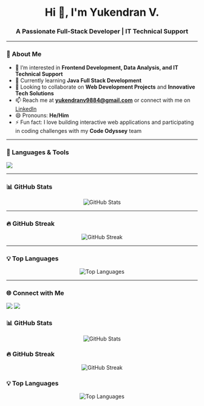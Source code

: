 <h1 align="center">Hi 👋, I'm Yukendran V.</h1>
<h3 align="center">A Passionate Full-Stack Developer | IT Technical Support</h3>

---

### 🌟 About Me
- 👀 I’m interested in **Frontend Development, Data Analysis, and IT Technical Support**  
- 🌱 Currently learning **Java Full Stack Development**  
- 💞️ Looking to collaborate on **Web Development Projects** and **Innovative Tech Solutions**  
- 📫 Reach me at **yukendranv9884@gmail.com** or connect with me on [LinkedIn](https://www.linkedin.com/in/yukendran-v)  
- 😄 Pronouns: **He/Him**  
- ⚡ Fun fact: I love building interactive web applications and participating in coding challenges with my **Code Odyssey** team  

---

### 🚀 Languages & Tools
<p align="left">
  <img src="https://skillicons.dev/icons?i=html,css,js,react,java,python,bootstrap,mysql,git,github,linux" />
</p>

---

### 📊 GitHub Stats
<p align="center">
  <img src="https://github-readme-stats.vercel.app/api?username=yuga-techz&show_icons=true&theme=radical" alt="GitHub Stats" />
</p>

---

### 🔥 GitHub Streak
<p align="center">
  <img src="https://streak-stats.demolab.com?user=yuga-techz&theme=radical" alt="GitHub Streak" />
</p>

---

### 💡 Top Languages
<p align="center">
  <img src="https://github-readme-stats.vercel.app/api/top-langs/?username=yuga-techz&layout=compact&theme=radical" alt="Top Languages" />
</p>

---

### 🌐 Connect with Me
<p align="left">
<a href="https://www.linkedin.com/in/yukendran-v" target="blank"><img src="https://img.shields.io/badge/LinkedIn-0A66C2?style=for-the-badge&logo=linkedin&logoColor=white"/></a>
<a href="mailto:yukendranv9884@gmail.com"><img src="https://img.shields.io/badge/Gmail-D14836?style=for-the-badge&logo=gmail&logoColor=white"/></a>
</p>

### 📊 GitHub Stats
<p align="center">
  <img src="https://github-readme-stats.vercel.app/api?username=yuga-techz&show_icons=true&theme=radical" alt="GitHub Stats" />
</p>

### 🔥 GitHub Streak
<p align="center">
  <img src="https://streak-stats.demolab.com?user=yuga-techz&theme=radical" alt="GitHub Streak" />
</p>

### 💡 Top Languages
<p align="center">
  <img src="https://github-readme-stats.vercel.app/api/top-langs/?username=yuga-techz&layout=compact&theme=radical" alt="Top Languages" />
</p>

